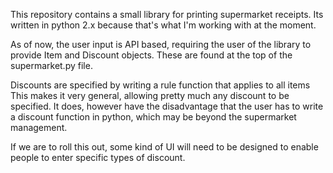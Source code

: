 This repository contains a small library for printing supermarket receipts.
Its written in python 2.x because that's what I'm working with at the moment.

As of now, the user input is API based, requiring the user of the library to provide Item and Discount objects.
These are found at the top of the supermarket.py file.

Discounts are specified by writing a rule function that applies to all items
This makes it very general, allowing pretty much any discount to be specified.
It does, however have the disadvantage that the user has to write a discount function in python,
which may be beyond the supermarket management.

If we are to roll this out, some kind of UI will need to be designed to enable people to enter specific types of discount.